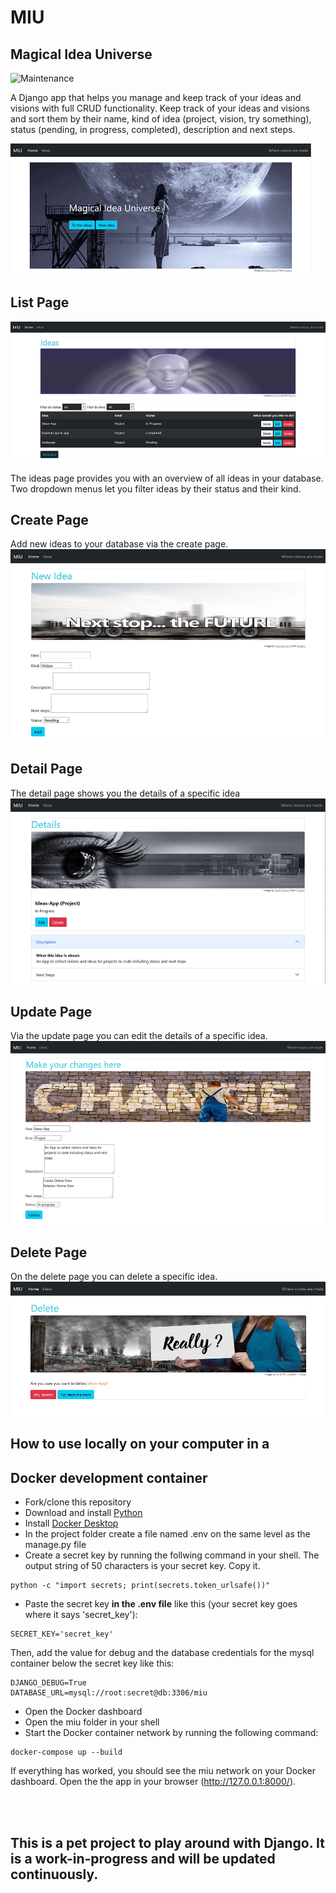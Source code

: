 # MIU

## Magical Idea Universe

![Maintenance](https://img.shields.io/badge/Maintained%3F-yes-green.svg)

A Django app that helps you manage and keep track of your ideas and visions with full CRUD functionality.
Keep track of your ideas and visions and sort them by their name, kind of idea (project, vision, try something), status (pending, in progress, completed), description and next steps.

![screenshot](static/img/screenshot_home.PNG)

## List Page

![screenshot](static/img/screenshot_idealist2.PNG)

The ideas page provides you with an overview of all ideas in your database.
Two dropdown menus let you filter ideas by their status and their kind.

## Create Page

Add new ideas to your database via the create page.
![screenshot](static/img/screenshot_new.PNG)

## Detail Page

The detail page shows you the details of a specific idea
![screenshot](static/img/screenshot_details.PNG)

## Update Page

Via the update page you can edit the details of a specific idea.
![screenshot](static/img/screenshot_edit.PNG)

## Delete Page

On the delete page you can delete a specific idea.
![screenshot](static/img/screenshot_delete.PNG)

## How to use locally on your computer in a

## Docker development container

- Fork/clone this repository
- Download and install [Python](https://www.python.org/downloads/)
- Install [Docker Desktop](https://www.docker.com/products/docker-desktop)
- In the project folder create a file named .env on the same level as the manage.py file
- Create a secret key by running the follwing command in your shell. The output string of 50 characters is your secret key. Copy it.

```
python -c "import secrets; print(secrets.token_urlsafe())"
```

- Paste the secret key **in the .env file** like this (your secret key goes where it says 'secret_key'):

```
SECRET_KEY='secret_key'
```

Then, add the value for debug and the database credentials for the mysql container below the secret key like this:

```
DJANGO_DEBUG=True
DATABASE_URL=mysql://root:secret@db:3306/miu
```

- Open the Docker dashboard
- Open the miu folder in your shell
- Start the Docker container network by running the following command:

```
docker-compose up --build
```

If everything has worked, you should see the miu network on your Docker dashboard. Open the the app in your browser (http://127.0.0.1:8000/).

<br/>
<br/>

## This is a pet project to play around with Django. It is a work-in-progress and will be updated continuously.
